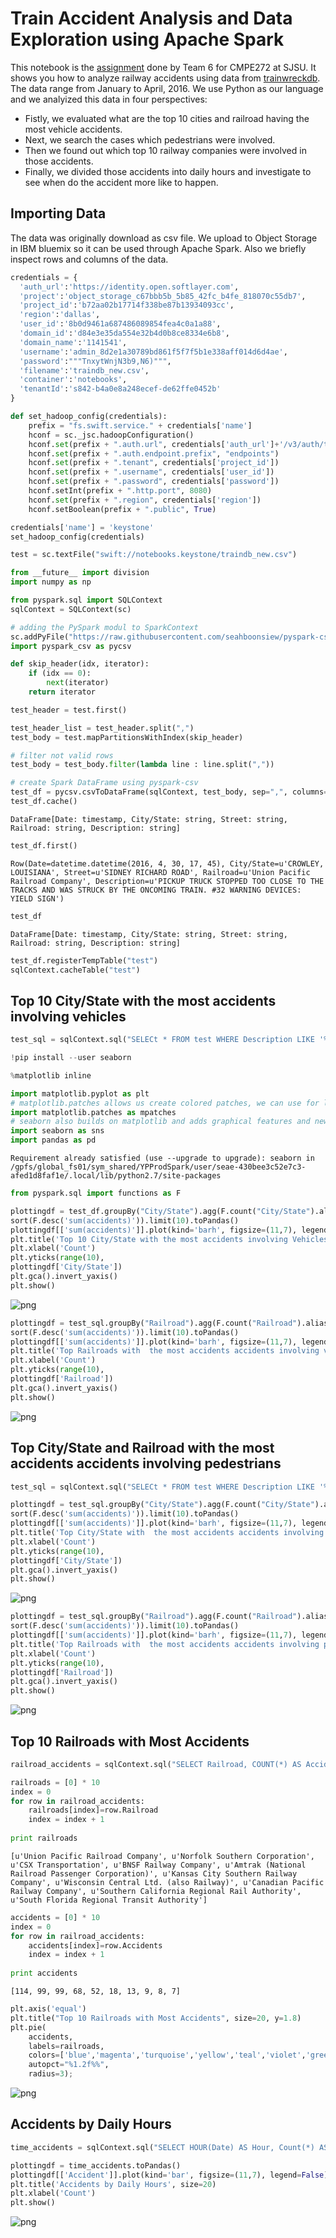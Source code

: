 
# Train Accident Analysis and Data Exploration using Apache Spark

This notebook is the [assignment](https://console.ng.bluemix.net/data/notebooks/fadb25c7-8554-4ceb-a4f6-7150f1986db7/view?access_token=dcbb44ae304e451cdad622dd46dd42e099d81538ac9250e08a59d69be75d6c68) done by Team 6 for CMPE272 at SJSU. It shows you how to analyze railway accidents using data from [trainwreckdb](http://www.trainwreckdb.com). The data range from January to April, 2016. We use Python as our language and we analyized this data in four perspectives:

* Fistly, we evaluated what are the top 10 cities and railroad having the most vehicle accidents.
* Next, we search the cases which pedestrians were involved.
* Then we found out which top 10 railway companies were involved in those accidents. 
* Finally, we divided those accidents into daily hours and investigate to see when do the accident more like to happen.

## Importing Data

The data was originally download as csv file. We upload to Object Storage in IBM bluemix so it can be used through Apache Spark. Also we briefly inspect rows and columns of the data.


```python
credentials = {
  'auth_url':'https://identity.open.softlayer.com',
  'project':'object_storage_c67bbb5b_5b85_42fc_b4fe_818070c55db7',
  'project_id':'b72aa02b17714f338be87b13934093cc',
  'region':'dallas',
  'user_id':'8b0d9461a687486089854fea4c0a1a88',
  'domain_id':'d84e3e35da554e32b4d0b8ce8334e6b8',
  'domain_name':'1141541',
  'username':'admin_8d2e1a30789bd861f5f7f5b1e338aff014d6d4ae',
  'password':"""TnxytWnjN3b9,N6)""",
  'filename':'traindb_new.csv',
  'container':'notebooks',
  'tenantId':'s842-b4a0e8a248ecef-de62ffe0452b'
}
```


```python
def set_hadoop_config(credentials):
    prefix = "fs.swift.service." + credentials['name'] 
    hconf = sc._jsc.hadoopConfiguration()
    hconf.set(prefix + ".auth.url", credentials['auth_url']+'/v3/auth/tokens')
    hconf.set(prefix + ".auth.endpoint.prefix", "endpoints")
    hconf.set(prefix + ".tenant", credentials['project_id'])
    hconf.set(prefix + ".username", credentials['user_id'])
    hconf.set(prefix + ".password", credentials['password'])
    hconf.setInt(prefix + ".http.port", 8080)
    hconf.set(prefix + ".region", credentials['region'])
    hconf.setBoolean(prefix + ".public", True)
```


```python
credentials['name'] = 'keystone'
set_hadoop_config(credentials)
```


```python
test = sc.textFile("swift://notebooks.keystone/traindb_new.csv")
```


```python
from __future__ import division
import numpy as np

from pyspark.sql import SQLContext
sqlContext = SQLContext(sc)

# adding the PySpark modul to SparkContext
sc.addPyFile("https://raw.githubusercontent.com/seahboonsiew/pyspark-csv/master/pyspark_csv.py")
import pyspark_csv as pycsv

def skip_header(idx, iterator):
    if (idx == 0):
        next(iterator)
    return iterator

test_header = test.first()

test_header_list = test_header.split(",")
test_body = test.mapPartitionsWithIndex(skip_header)

# filter not valid rows
test_body = test_body.filter(lambda line : line.split(","))

# create Spark DataFrame using pyspark-csv
test_df = pycsv.csvToDataFrame(sqlContext, test_body, sep=",", columns=test_header_list)
test_df.cache()
```




    DataFrame[Date: timestamp, City/State: string, Street: string, Railroad: string, Description: string]




```python
test_df.first()
```




    Row(Date=datetime.datetime(2016, 4, 30, 17, 45), City/State=u'CROWLEY, LOUISIANA', Street=u'SIDNEY RICHARD ROAD', Railroad=u'Union Pacific Railroad Company', Description=u'PICKUP TRUCK STOPPED TOO CLOSE TO THE TRACKS AND WAS STRUCK BY THE ONCOMING TRAIN. #32 WARNING DEVICES: YIELD SIGN')




```python
test_df
```




    DataFrame[Date: timestamp, City/State: string, Street: string, Railroad: string, Description: string]




```python
test_df.registerTempTable("test")
sqlContext.cacheTable("test")
```

## Top 10 City/State with the most accidents involving vehicles


```python
test_sql = sqlContext.sql("SELECt * FROM test WHERE Description LIKE '%VEHICLE%'").collect()
```


```python
!pip install --user seaborn

%matplotlib inline

import matplotlib.pyplot as plt
# matplotlib.patches allows us create colored patches, we can use for legends in plots
import matplotlib.patches as mpatches
# seaborn also builds on matplotlib and adds graphical features and new plot types
import seaborn as sns
import pandas as pd
```

    Requirement already satisfied (use --upgrade to upgrade): seaborn in /gpfs/global_fs01/sym_shared/YPProdSpark/user/seae-430bee3c52e7c3-afed1d8faf1e/.local/lib/python2.7/site-packages



```python
from pyspark.sql import functions as F
```


```python
plottingdf = test_df.groupBy("City/State").agg(F.count("City/State").alias("sum(accidents)")).\
sort(F.desc('sum(accidents)')).limit(10).toPandas() 
plottingdf[['sum(accidents)']].plot(kind='barh', figsize=(11,7), legend=False) 
plt.title('Top 10 City/State with the most accidents involving Vehicles', size=20) 
plt.xlabel('Count') 
plt.yticks(range(10), 
plottingdf['City/State']) 
plt.gca().invert_yaxis() 
plt.show()
```


![png](output_14_0.png)



```python
plottingdf = test_sql.groupBy("Railroad").agg(F.count("Railroad").alias("sum(accidents)")).\
sort(F.desc('sum(accidents)')).limit(10).toPandas() 
plottingdf[['sum(accidents)']].plot(kind='barh', figsize=(11,7), legend=False) 
plt.title('Top Railroads with  the most accidents accidents involving vehicles', size=20) 
plt.xlabel('Count') 
plt.yticks(range(10), 
plottingdf['Railroad']) 
plt.gca().invert_yaxis() 
plt.show()
```


![png](output_15_0.png)


## Top City/State and Railroad with  the most accidents accidents involving pedestrians


```python
test_sql = sqlContext.sql("SELECt * FROM test WHERE Description LIKE '%PEDESTRIAN%'")
```


```python
plottingdf = test_sql.groupBy("City/State").agg(F.count("City/State").alias("sum(accidents)")).\
sort(F.desc('sum(accidents)')).limit(10).toPandas() 
plottingdf[['sum(accidents)']].plot(kind='barh', figsize=(11,7), legend=False) 
plt.title('Top City/State with  the most accidents accidents involving pedestrians', size=20) 
plt.xlabel('Count') 
plt.yticks(range(10), 
plottingdf['City/State']) 
plt.gca().invert_yaxis() 
plt.show()
```


![png](output_18_0.png)



```python
plottingdf = test_sql.groupBy("Railroad").agg(F.count("Railroad").alias("sum(accidents)")).\
sort(F.desc('sum(accidents)')).limit(10).toPandas() 
plottingdf[['sum(accidents)']].plot(kind='barh', figsize=(11,7), legend=False) 
plt.title('Top Railroads with  the most accidents accidents involving pedestrians.', size=20) 
plt.xlabel('Count') 
plt.yticks(range(10), 
plottingdf['Railroad']) 
plt.gca().invert_yaxis() 
plt.show()
```


![png](output_19_0.png)


## Top 10 Railroads with Most Accidents


```python
railroad_accidents = sqlContext.sql("SELECT Railroad, COUNT(*) AS Accidents FROM test GROUP BY Railroad ORDER BY Accidents DESC LIMIT 10").collect()
```


```python
railroads = [0] * 10
index = 0
for row in railroad_accidents:
    railroads[index]=row.Railroad
    index = index + 1
    
print railroads
```

    [u'Union Pacific Railroad Company', u'Norfolk Southern Corporation', u'CSX Transportation', u'BNSF Railway Company', u'Amtrak (National Railroad Passenger Corporation)', u'Kansas City Southern Railway Company', u'Wisconsin Central Ltd. (also Railway)', u'Canadian Pacific Railway Company', u'Southern California Regional Rail Authority', u'South Florida Regional Transit Authority']



```python
accidents = [0] * 10
index = 0
for row in railroad_accidents:
    accidents[index]=row.Accidents
    index = index + 1
    
print accidents
```

    [114, 99, 99, 68, 52, 18, 13, 9, 8, 7]



```python
plt.axis('equal')
plt.title("Top 10 Railroads with Most Accidents", size=20, y=1.8)
plt.pie(
    accidents,
    labels=railroads,
    colors=['blue','magenta','turquoise','yellow','teal','violet','green','orange','lime','pink'],
    autopct="%1.2f%%",
    radius=3);
```


![png](output_24_0.png)


## Accidents by Daily Hours


```python
time_accidents = sqlContext.sql("SELECT HOUR(Date) AS Hour, Count(*) AS Accident FROM test GROUP BY HOUR(Date)")
```


```python
plottingdf = time_accidents.toPandas() 
plottingdf[['Accident']].plot(kind='bar', figsize=(11,7), legend=False) 
plt.title('Accidents by Daily Hours', size=20) 
plt.xlabel('Count')  
plt.show()
```


![png](output_27_0.png)

